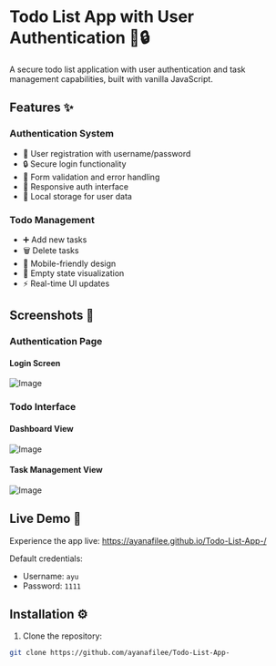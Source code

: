 # Todo List App with User Authentication 📝🔒

A secure todo list application with user authentication and task management capabilities, built with vanilla JavaScript.


## Features ✨

### Authentication System
- 🔑 User registration with username/password
- 🔒 Secure login functionality
- 📝 Form validation and error handling
- 🎨 Responsive auth interface
- 💾 Local storage for user data

### Todo Management
- ➕ Add new tasks
- 🗑️ Delete tasks
- 📱 Mobile-friendly design
- 🎉 Empty state visualization
- ⚡ Real-time UI updates

## Screenshots 📸

### Authentication Page
#### Login Screen
![Image](https://github.com/user-attachments/assets/f6d55707-fe4e-4b08-b0b7-0ac7ef18bb38)

### Todo Interface
#### Dashboard View
![Image](https://github.com/user-attachments/assets/a3b30260-64cb-4776-a1e2-1dbdb69c63ae) 

#### Task Management View 
![Image](https://github.com/user-attachments/assets/2f390b30-71fe-419d-9d8f-d99d7ab97e23)


## Live Demo 🚀
Experience the app live: []() https://ayanafilee.github.io/Todo-List-App-/

Default credentials:
- Username: `ayu`
- Password: `1111`

## Installation ⚙️
1. Clone the repository:
```bash
git clone https://github.com/ayanafilee/Todo-List-App-
